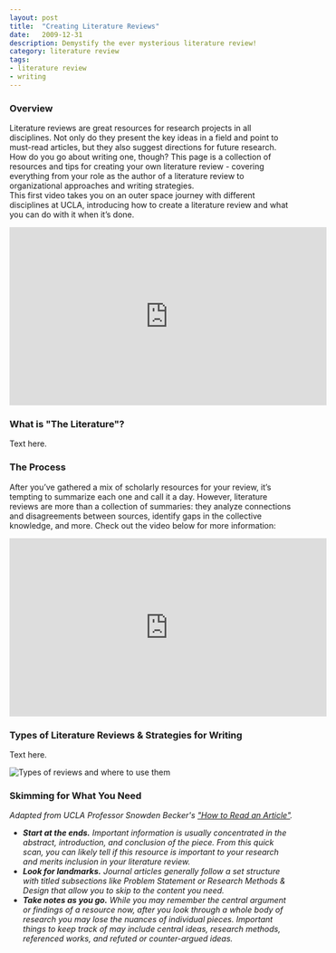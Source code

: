 ```yaml
---
layout: post
title:  "Creating Literature Reviews"
date:   2009-12-31
description: Demystify the ever mysterious literature review! 
category: literature review
tags:
- literature review
- writing
---
```

### Overview
<p class="flow-text">Literature reviews are great resources for research projects in all disciplines. Not only do they present the key ideas in a field and point to must-read articles, but they also suggest directions for future research. How do you go about writing one, though? This page is a collection of resources and tips for creating your own literature review - covering everything from your role as the author of a literature review to organizational approaches and writing strategies. <BR> This first video takes you on an outer space journey with different disciplines at UCLA, introducing how to create a literature review and what you can do with it when it’s done. </p>

<div class="video-container">
<iframe width="560" height="315" src="https://www.youtube.com/embed/u-jg92ZjObg" frameborder="0" allowfullscreen></iframe></div>

### What is "The Literature"? 
<p class=flow-text">Text here.</p>

### The Process
<p class="flow-text">After you’ve gathered a mix of scholarly resources for your review, it’s tempting to summarize each one and call it a day. However, literature reviews are more than a collection of summaries: they analyze connections and disagreements between sources, identify gaps in the collective knowledge, and more. Check out the video below for more information: 

<div class="video-container">
<iframe width="560" height="315" src="https://www.youtube.com/embed/ZDhHkKO3urg" frameborder="0" allowfullscreen></iframe>
</div>

### Types of Literature Reviews &amp; Strategies for Writing
<p class="flow-text">Text here.</p>
<img class="responsive-img materialboxed" src="{{ '/assets/img/content/lit-review-plot.jpg' | prepend: site.baseurl }}" alt="Types of reviews and where to use them" data-caption="Types of reviews and where to use them"> 

### Skimming for What You Need
<p class="flow-text"><i>Adapted from UCLA Professor Snowden Becker's <a href="hhttps://snowdenbecker.files.wordpress.com/2016/09/how-to-read-an-article_2016.pdf">"How to Read an Article"</a>.<BR>
<ul>
<li><b>Start at the ends.</b> Important information is usually concentrated in the abstract, introduction, and conclusion of the piece. From this quick scan, you can likely tell if this resource is important to your research and merits inclusion in your literature review.</li>
<li><b>Look for landmarks.</b> Journal articles generally follow a set structure with titled subsections like <i>Problem Statement</i> or <i>Research Methods & Design</i> that allow you to skip to the content you need.</li>
<li><b>Take notes as you go.</b> While you may remember the central argument or findings of a resource now, after you look through a whole body of research you may lose the nuances of individual pieces. Important things to keep track of may include central ideas, research methods, referenced works, and refuted or counter-argued ideas. </li></ul>

